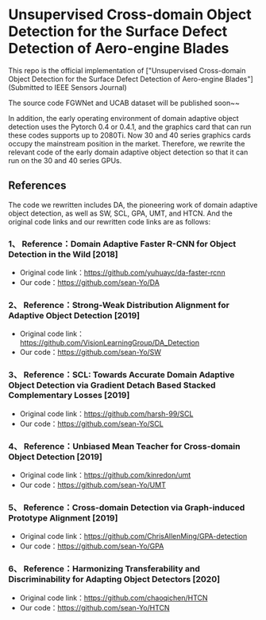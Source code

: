 # Unsupervised Cross-domain Object Detection for the Surface Defect Detection of Aero-engine Blades
This repo is the official implementation of ["Unsupervised Cross-domain Object Detection for the Surface Defect Detection of Aero-engine Blades"] (Submitted to IEEE Sensors Journal)

The source code FGWNet and UCAB dataset will be published soon~~

In addition, the early operating environment of domain adaptive object detection uses the Pytorch 0.4 or 0.4.1, and the graphics card that can run these codes supports up to 2080Ti. Now 30 and 40 series graphics cards occupy the mainstream position in the market. Therefore, we rewrite the relevant code of the early domain adaptive object detection so that it can run on the 30 and 40 series GPUs.

## References
The code we rewritten includes DA, the pioneering work of domain adaptive object detection, as well as SW, SCL, GPA, UMT, and HTCN. And the original code links and our rewritten code links are as follows:

### 1、  Reference：Domain Adaptive Faster R-CNN for Object Detection in the Wild [2018]  
* Original code link：https://github.com/yuhuayc/da-faster-rcnn
* Our code：https://github.com/sean-Yo/DA

### 2、  Reference：Strong-Weak Distribution Alignment for Adaptive Object Detection [2019]
* Original code link：https://github.com/VisionLearningGroup/DA_Detection
* Our code：https://github.com/sean-Yo/SW

### 3、  Reference：SCL: Towards Accurate Domain Adaptive Object Detection via Gradient Detach Based Stacked Complementary Losses [2019]
* Original code link：https://github.com/harsh-99/SCL
* Our code：https://github.com/sean-Yo/SCL

### 4、  Reference：Unbiased Mean Teacher for Cross-domain Object Detection [2019]
* Original code link：https://github.com/kinredon/umt
* Our code：https://github.com/sean-Yo/UMT

### 5、  Reference：Cross-domain Detection via Graph-induced Prototype Alignment [2019]
* Original code link：https://github.com/ChrisAllenMing/GPA-detection
* Our code：https://github.com/sean-Yo/GPA

### 6、  Reference：Harmonizing Transferability and Discriminability for Adapting Object Detectors [2020]
* Original code link：https://github.com/chaoqichen/HTCN
* Our code：https://github.com/sean-Yo/HTCN
